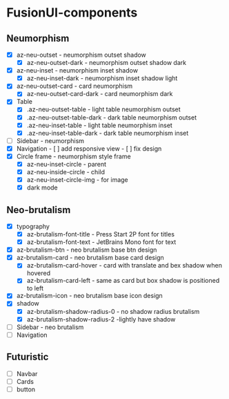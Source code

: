 # FusionUI-components

## Neumorphism
- [x] az-neu-outset - neumorphism outset shadow
    - [x] az-neu-outset-dark - neumorphism outset shadow dark
- [x] az-neu-inset - neumorphism inset shadow
    - [x] az-neu-inset-dark - neumorphism inset shadow light
- [x] az-neu-outset-card - card neumorphism
    - [x] az-neu-outset-card-dark - card neumorphism dark
- [x] Table
    - [x] .az-neu-outset-table - light table neumorphism outset
    - [x] .az-neu-outset-table-dark - dark table neumorphism outset
    - [x] .az-neu-inset-table - light table neumorphism inset
    - [x] .az-neu-inset-table-dark - dark table neumorphism inset
- [ ] Sidebar - neumorphism
- [x] Navigation
        - [ ] add responsive view
        - [ ] fix design
- [x] Circle frame - neumorphism style frame
    - [x] az-neu-inset-circle - parent
    - [x] az-neu-inside-circle - child
    - [x] az-neu-inset-circle-img - for image 
    - [x] dark mode

## Neo-brutalism
- [x] typography
    - [x] az-brutalism-font-title - Press Start 2P font for titles
    - [x] az-brutalism-font-text - JetBrains Mono font for text
- [x] az-brutalism-btn - neo brutalism base btn design
- [x] az-brutalism-card - neo brutalism base card design
    -[x] az-brutalism-card-hover - card with translate and bex shadow when hovered 
    -[x] az-brutalism-card-left - same as card but box shadow is positioned to left
- [x] az-brutalism-icon - neo brutalism base icon design
- [x] shadow
    - [x] az-brutalism-shadow-radius-0 - no shadow radius brutalism
    - [x] az-brutalism-shadow-radius-2 -lightly have shadow
- [ ] Sidebar - neo brutalism
- [ ] Navigation

## Futuristic
- [ ] Navbar
- [ ] Cards
- [ ] button